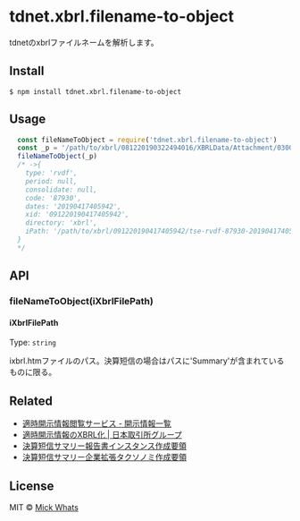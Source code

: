 # tdnet.xbrl.filename-to-object

tdnetのxbrlファイルネームを解析します。


## Install

```
$ npm install tdnet.xbrl.filename-to-object
```


## Usage

```js
  const fileNameToObject = require('tdnet.xbrl.filename-to-object')
  const _p = '/path/to/xbrl/081220190322494016/XBRLData/Attachment/0300000-acbs01-tse-acedjpfr-81250-2019-02-28-01-2019-04-05-ixbrl.htm'
  fileNameToObject(_p)
  /* ->{
    type: 'rvdf',
    period: null,
    consolidate: null,
    code: '87930',
    dates: '20190417405942',
    xid: '091220190417405942',
    directory: 'xbrl',
    iPath: '/path/to/xbrl/091220190417405942/tse-rvdf-87930-20190417405942-ixbrl.htm'
  }
  */
```

## API

### fileNameToObject(iXbrlFilePath)

#### iXbrlFilePath

Type: `string`

ixbrl.htmファイルのパス。決算短信の場合はパスに'Summary'が含まれているものに限る。


## Related

- [適時開示情報閲覧サービス \- 開示情報一覧](https://www.release.tdnet.info/inbs/I_main_00.html#)
- [適時開示情報のXBRL化 \| 日本取引所グループ](https://www.jpx.co.jp/equities/listing/xbrl/03.html)
- [決算短信サマリー報告書インスタンス作成要領](https://www.jpx.co.jp/equities/listing/xbrl/tvdivq00000088ai-att/325-001-02_Summary_instance.pdf)
- [決算短信サマリー企業拡張タクソノミ作成要領](https://www.jpx.co.jp/equities/listing/xbrl/tvdivq00000088ai-att/325-002-03_Summary_taxonomy.pdf)


## License

MIT © [Mick Whats](https://github.com/mick-whats)
